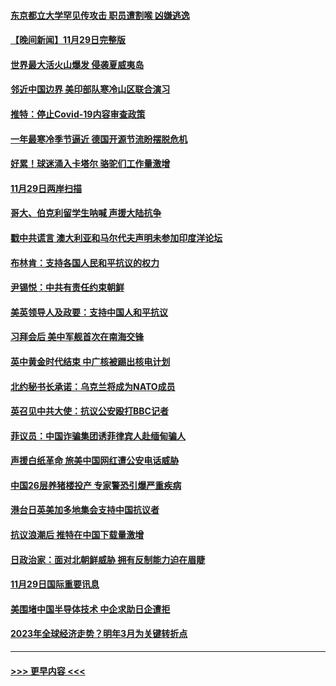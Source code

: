 #### [东京都立大学罕见传攻击 职员遭割喉 凶嫌逃逸](../pages/prog202/a103587011.md?t=11301502) 
#### [【晚间新闻】11月29日完整版](../pages/prog202/a103586902.md?t=11301502) 
#### [世界最大活火山爆发 侵袭夏威夷岛](../pages/prog202/a103586924.md?t=11301502) 
#### [邻近中国边界 美印部队寒冷山区联合演习](../pages/prog202/a103586897.md?t=11301502) 
#### [推特：停止Covid-19内容审查政策](../pages/prog202/a103586680.md?t=11301502) 
#### [一年最寒冷季节逼近 德国开源节流盼摆脱危机](../pages/prog202/a103586845.md?t=11301502) 
#### [好累！球迷涌入卡塔尔 骆驼们工作量激增](../pages/prog202/a103586752.md?t=11301502) 
#### [11月29日两岸扫描](../pages/prog202/a103586740.md?t=11301502) 
#### [哥大、伯克利留学生呐喊 声援大陆抗争](../pages/prog202/a103586742.md?t=11301502) 
#### [戳中共谎言 澳大利亚和马尔代夫声明未参加印度洋论坛](../pages/prog202/a103586609.md?t=11301502) 
#### [布林肯：支持各国人民和平抗议的权力](../pages/prog202/a103586558.md?t=11301502) 
#### [尹锡悦：中共有责任约束朝鲜](../pages/prog202/a103586465.md?t=11301502) 
#### [美英领导人及政要：支持中国人和平抗议](../pages/prog202/a103586469.md?t=11301502) 
#### [习拜会后 美中军舰首次在南海交锋](../pages/prog202/a103586399.md?t=11301502) 
#### [英中黄金时代结束 中广核被踢出核电计划](../pages/prog202/a103586304.md?t=11301502) 
#### [北约秘书长承诺：乌克兰将成为NATO成员](../pages/prog202/a103586377.md?t=11301502) 
#### [英召见中共大使：抗议公安殴打BBC记者](../pages/prog202/a103586300.md?t=11301502) 
#### [菲议员：中国诈骗集团诱菲律宾人赴缅甸骗人](../pages/prog202/a103586285.md?t=11301502) 
#### [声援白纸革命 旅美中国网红遭公安电话威胁](../pages/prog202/a103586277.md?t=11301502) 
#### [中国26层养猪楼投产 专家警恐引爆严重疾病](../pages/prog202/a103586194.md?t=11301502) 
#### [港台日英美加多地集会支持中国抗议者](../pages/prog202/a103586188.md?t=11301502) 
#### [抗议浪潮后 推特在中国下载量激增](../pages/prog202/a103586176.md?t=11301502) 
#### [日政治家：面对北朝鲜威胁 拥有反制能力迫在眉睫](../pages/prog202/a103586166.md?t=11301502) 
#### [11月29日国际重要讯息](../pages/prog202/a103586159.md?t=11301502) 
#### [美围堵中国半导体技术 中企求助日企遭拒](../pages/prog202/a103586053.md?t=11301502) 
#### [2023年全球经济走势？明年3月为关键转折点](../pages/prog202/a103586047.md?t=11301502) 

----
#### [ >>> 更早内容 <<< ](../indexes/prog202-earlier.md)
